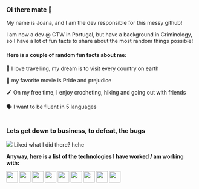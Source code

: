 ### Oi there mate :wave:
My name is Joana, and I am the dev responsible for this messy github!

I am now a dev @ CTW in Portugal, but have a background in Criminology, so I have a lot of fun facts to share about the most random things possible!
#### Here is a couple of random fun facts about me:
:compass: I love travelling, my dream is to visit every country on earth

:movie_camera: my favorite movie is Pride and prejudice

:paintbrush: On my free time, I enjoy crocheting, hiking and going out with friends

:speaking_head: I want to be fluent in 5 languages


#
### Lets get down to business, to defeat, the bugs
<img src="https://allears.net/wp-content/uploads/2020/12/shang-mulan-gif.gif"/>
Liked what I did there? hehe

**Anyway, here is a list of the technologies I have worked / am working with:**

<div align="left">
<img style="width:30px;" src="https://cdn.jsdelivr.net/gh/devicons/devicon/icons/java/java-original.svg" />
<img style="width:30px;" src="https://cdn.jsdelivr.net/gh/devicons/devicon/icons/javascript/javascript-original.svg" />
<img style="width:30px;" src="https://cdn.jsdelivr.net/gh/devicons/devicon/icons/typescript/typescript-original.svg" />
<img style="width:30px;" src="https://cdn.jsdelivr.net/gh/devicons/devicon/icons/mysql/mysql-original.svg" />
<img style="width:30px;" src="https://cdn.jsdelivr.net/gh/devicons/devicon/icons/postgresql/postgresql-original.svg" />
<img style="width:30px;" src="https://cdn.jsdelivr.net/gh/devicons/devicon/icons/react/react-original.svg" />
<img style="width:30px;" src="https://cdn.jsdelivr.net/gh/devicons/devicon/icons/angularjs/angularjs-original.svg" />
<img style="width:30px;" src="https://cdn.jsdelivr.net/gh/devicons/devicon/icons/html5/html5-original.svg" />
<img style="width:30px;" src="https://cdn.jsdelivr.net/gh/devicons/devicon/icons/css3/css3-original.svg" />
</div>                                                                      
          

